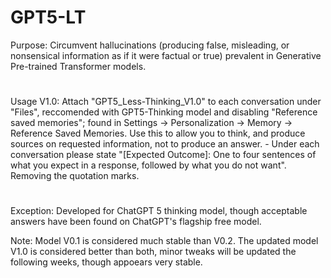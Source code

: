 # GPT5-LT
Purpose: Circumvent hallucinations (producing false, misleading, or nonsensical information as if it were factual or true) prevalent in Generative Pre-trained Transformer models. 
#  
Usage V1.0: Attach "GPT5_Less-Thinking_V1.0" to each conversation under "Files", reccomended with GPT5-Thinking model and disabling "Reference saved memories"; found in Settings -> Personalization -> Memory -> Reference Saved Memories. Use this to allow you to think, and produce sources on requested information, not to produce an answer. 
    - Under each conversation please state "[Expected Outcome]: One to four sentences of what you expect in a response, followed by what you do not want". Removing the quotation marks. 
#  
Exception: Developed for ChatGPT 5 thinking model, though acceptable answers have been found on ChatGPT's flagship free model.  

Note: Model V0.1 is considered much stable than V0.2. The updated model V1.0 is considered better than both, minor tweaks will be updated the following weeks, though appoears very stable. 